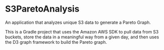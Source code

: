 # S3ParetoAnalysis
An application that analyzes unique S3 data to generate a Pareto Graph.

This is a Gradle project that uses the Amazon AWS SDK to pull data from S3 buckets, store the data in a meaningful way from a given day, and then uses the D3 graph framework to build the Pareto graph.
